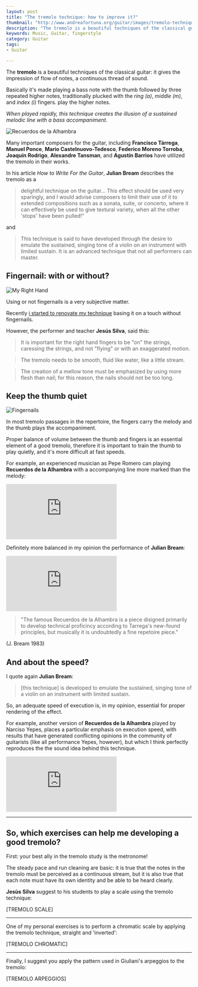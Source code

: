 ```yaml
---
layout: post
title: "The tremolo technique: how to improve it?"
thumbnail: "http://www.andreafortuna.org/guitar/images/tremolo-technique/recuerdos_de_la_alhambra.jpg"
description: "The tremolo is a beautiful techniques of the classical guitar: it gives the impression of flow of notes, a continuous thread of sound. "
keywords: Music, Guitar, fingerstyle
category: Guitar
tags: 
- Guitar

---
```


The **tremolo** is a beautiful techniques of the classical guitar: it gives the impression of flow of notes, a continuous thread of sound. 

Basically it's made playing a bass note with the thumb followed by three repeated higher notes, traditionally plucked with the *ring (a)*, *middle (m)*, and *index (i)* fingers. play the higher notes. 

*When played rapidly, this technique creates the illusion of a sustained melodic line with a bass accompaniment.* 

![Recuerdos de la Alhambra](http://www.andreafortuna.org/guitar/images/tremolo-technique/recuerdos_de_la_alhambra.jpg)

Many important composers for the guitar, including **Francisco Tárrega**, **Manuel Ponce**, **Mario Castelnuovo-Tedesco**, **Federico Moreno Torroba**, **Joaquín Rodrigo**, **Alexandre Tansman**, and **Agustín Barrios** have utilized the tremolo in their works.

In his article *How to Write For the Guitar*, **Julian Bream** describes the tremolo as a 

>delightful technique on the guitar... This effect should be used very sparingly, and I would advise composers to limit their use of it to extended compositions such as a sonata, suite, or concerto, where it can effectively be used to give textural variety, when all the other 'stops' have been pulled!"

and

>This technique is said to have developed through the desire to emulate the sustained, singing tone of a violin on an instrument with limited sustain.  It is an advanced technique that not all performers can master.

 
Fingernail: with or without?
--

![My Right Hand](http://www.andreafortuna.org/guitar/images/myrighthand.jpg)

Using or not fingernails is a very subjective matter.

Recently [i started to renovate my technique](http://www.andreafortuna.org/guitar/2016/03/22/classical-guitar-and-fingernails-my2c/) basing it on a touch without fingernails.

However, the performer and teacher **Jesús Silva**, said this:

> It is important for the right hand fingers to be "on" the strings, caressing the strings, and not "flying" or with an exaggerated motion. 

> The tremolo needs to be smooth, fluid like water, like a little stream. 

> The creation of a mellow tone must be  emphasized by using more flesh than nail; for this reason, the nails should not be too long.


Keep the thumb quiet
--

![Fingernails](http://www.andreafortuna.org/guitar/images/fingernails.jpg)

In most tremolo passages in the repertoire, the fingers carry the melody and the thumb plays the accompaniment. 

Proper balance of volume between the thumb and fingers is an essential element of a good tremolo, therefore it is important to train the thumb to play quietly, and it's more difficult at fast speeds. 

For example, an experienced musician as Pepe Romero can playing **Recuerdos de la Alhambra** with a accompanying line more marked than the melody:

<div class="video-container">
<iframe src="https://www.youtube.com/embed/QlAzXWoQDlg" frameborder="0" allowfullscreen></iframe>
</div>


Definitely more balanced in my opinion the performance of **Julian Bream**:

<div class="video-container">
<iframe src="https://www.youtube.com/embed/PqfkMgVaOeY" frameborder="0" allowfullscreen></iframe>
</div>

>"The famous Recuerdos de la Alhambra is a piece disigned primarily to develop technical proficincy according to Tarrega's new-found principles, but musically it is undoubtedly a fine repetoire piece." 

(J. Bream 1983)



And about the speed?
--

I quote again **Julian Bream**:

>[this technique] is developed to emulate the sustained, singing tone of a violin on an instrument with limited sustain.

So, an adequate speed of execution is, in my opinion, essential for proper rendering of the effect. 

For example, another version of **Recuerdos de la Alhambra** played by Narciso Yepes, places a particular emphasis on execution speed, with results that have generated conflicting opinions in the community of guitarists (like all performance Yepes, however), but which I think perfectly reproduces the the sound idea behind this technique.

<div class="video-container">
<iframe src="https://www.youtube.com/embed/EQGBbLBShzk" frameborder="0" allowfullscreen></iframe>
</div>

<hr/>

So, which exercises can help me developing a good tremolo?
--

First: your best ally in the tremolo study is the metronome!

The steady pace and run cleaning are basic: it is true that the notes in the tremolo must be perceived as a continuous stream, but it is also true that each note must have its own identity and be able to be heard clearly.

**Jesùs Silva** suggest to his students to play a scale using the tremolo technique:

[TREMOLO SCALE]

<hr/>

One of my personal exercises is to perform a chromatic scale by applying the tremolo technique, straight and 'inverted':

[TREMOLO CHROMATIC]

<hr/>

Finally, I suggest you apply the pattern used in Giuliani's arpeggios to the tremolo:

[TREMOLO ARPEGGIOS]


